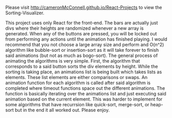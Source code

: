 Please visit http://cameronMcConnell.github.io/React-Projects to view the Sorting-Visualizer.

This project uses only React for the front-end. The bars are actually just divs where their heights are randomized whenever a new array is generated. When any of the buttons are pressed, you will be locked out from performing any actions until the animation has finished playing. I would recommend that you not choose a large array size and perform and O(n^2) algorithm like bubble-sort or insertion-sort as it will take forever to finish said animations (but not as much as bogo-sort). The general process of animating the algorithms is very simple. First, the algorithm that corresponds to a said button sorts the div elements by height. While the sorting is taking place, an animations list is being built which takes lists as elements. These list elements are either comparisons or swaps. An animation function for each algorithm is called after said algorithm is completed where timeout functions space out the different animations. The function is basically iterating over the animations list and just executing said animation based on the current element. This was harder to implement for some algorithms that have recurrsion like quick-sort, merge-sort, or heap-sort but in the end it all worked out. Please enjoy.
